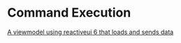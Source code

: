 # Command Execution

[A viewmodel using reactiveui 6 that loads and sends data](https://codereview.stackexchange.com/questions/74642/a-viewmodel-using-reactiveui-6-that-loads-and-sends-data)
